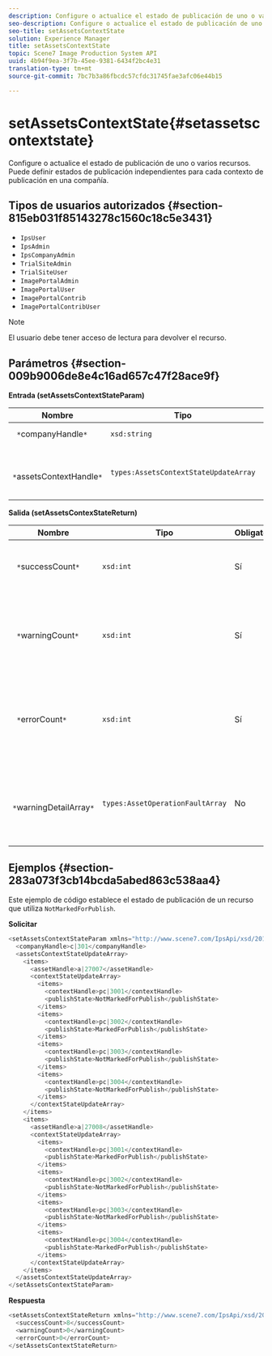 ```yaml
---
description: Configure o actualice el estado de publicación de uno o varios recursos. Puede definir estados de publicación independientes para cada contexto de publicación en una compañía.
seo-description: Configure o actualice el estado de publicación de uno o varios recursos. Puede definir estados de publicación independientes para cada contexto de publicación en una compañía.
seo-title: setAssetsContextState
solution: Experience Manager
title: setAssetsContextState
topic: Scene7 Image Production System API
uuid: 4b94f9ea-3f7b-45ee-9381-6434f2bc4e31
translation-type: tm+mt
source-git-commit: 7bc7b3a86fbcdc57cfdc31745fae3afc06e44b15

---
```



# setAssetsContextState{#setassetscontextstate}

Configure o actualice el estado de publicación de uno o varios recursos. Puede definir estados de publicación independientes para cada contexto de publicación en una compañía.

## Tipos de usuarios autorizados {#section-815eb031f85143278c1560c18c5e3431}

* `IpsUser`
* `IpsAdmin`
* `IpsCompanyAdmin`
* `TrialSiteAdmin`
* `TrialSiteUser`
* `ImagePortalAdmin`
* `ImagePortalUser`
* `ImagePortalContrib`
* `ImagePortalContribUser`

>[!NOTE]
>
>El usuario debe tener acceso de lectura para devolver el recurso.

## Parámetros {#section-009b9006de8e4c16ad657c47f28ace9f}

**Entrada (setAssetsContextStateParam)**

| Nombre | Tipo | Obligatorio | Descripción |
|---|---|---|---|
| ` *`companyHandle`*` | `xsd:string` | Sí | Manejar a la compañía. |
| ` *`assetsContextHandle`*` | `types:AssetsContextStateUpdateArray` | Sí | Matriz de recursos y sus nuevos estados de publicación. |

**Salida (setAssetsContexStateReturn)**

| Nombre | Tipo | Obligatorio | Descripción |
|---|---|---|---|
| ` *`successCount`*` | `xsd:int` | Sí | Número de recursos que se han cambiado correctamente. |
| ` *`warningCount`*` | `xsd:int` | Sí | Número de advertencias generadas cuando la operación intentó modificar recursos. |
| ` *`errorCount`*` | `xsd:int` | Sí | Número de errores generados cuando la operación intentó modificar recursos. |
| ` *`warningDetailArray`*` | `types:AssetOperationFaultArray` | No | Matriz de errores generados por los recursos cuando la operación intentó modificarlos. |

## Ejemplos {#section-283a073f3cb14bcda5abed863c538aa4}

Este ejemplo de código establece el estado de publicación de un recurso que utiliza `NotMarkedForPublish`.

**Solicitar**

```java
<setAssetsContextStateParam xmlns="http://www.scene7.com/IpsApi/xsd/2011-11-04">
  <companyHandle>c|301</companyHandle>
  <assetsContextStateUpdateArray>
    <items>
      <assetHandle>a|27007</assetHandle>
      <contextStateUpdateArray>
        <items>
          <contextHandle>pc|3001</contextHandle>
          <publishState>NotMarkedForPublish</publishState>
        </items>
        <items>
          <contextHandle>pc|3002</contextHandle>
          <publishState>MarkedForPublish</publishState>
        </items>
        <items>
          <contextHandle>pc|3003</contextHandle>
          <publishState>NotMarkedForPublish</publishState>
        </items>
        <items>
          <contextHandle>pc|3004</contextHandle>
          <publishState>NotMarkedForPublish</publishState>
        </items>
      </contextStateUpdateArray>
    </items>
    <items>
      <assetHandle>a|27008</assetHandle>
      <contextStateUpdateArray>
        <items>
          <contextHandle>pc|3001</contextHandle>
          <publishState>MarkedForPublish</publishState>
        </items>
        <items>
          <contextHandle>pc|3002</contextHandle>
          <publishState>NotMarkedForPublish</publishState>
        </items>
        <items>
          <contextHandle>pc|3003</contextHandle>
          <publishState>NotMarkedForPublish</publishState>
        </items>
        <items>
          <contextHandle>pc|3004</contextHandle>
          <publishState>MarkedForPublish</publishState>
        </items>
      </contextStateUpdateArray>
    </items>
  </assetsContextStateUpdateArray>
</setAssetsContextStateParam>
```

**Respuesta**

```java
<setAssetsContextStateReturn xmlns="http://www.scene7.com/IpsApi/xsd/2011-11-04-beta">
  <successCount>8</successCount>
  <warningCount>0</warningCount>
  <errorCount>0</errorCount>
</setAssetsContextStateReturn>
```

